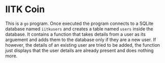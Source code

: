 # IITK Coin
This is a `go` program. Once executed the program connects to a SQLite database named `iitkusers` and creates a table named `users` inside the database. It contains a function that takes details from a user as its arguement and adds them to the database only if they are a new user. If however, the details of an existing user are tried to be added, the function just displays that the user details are already present and does nothing more.